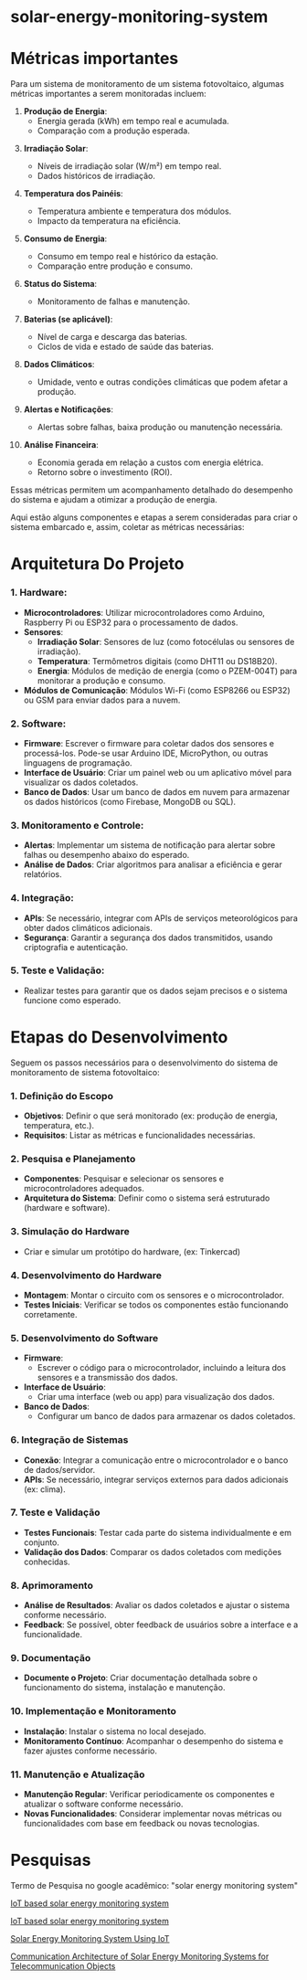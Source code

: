 # solar-energy-monitoring-system

# Métricas importantes
Para um sistema de monitoramento de um sistema fotovoltaico, algumas métricas importantes a serem monitoradas incluem:

1. **Produção de Energia**:
   - Energia gerada (kWh) em tempo real e acumulada.
   - Comparação com a produção esperada.
<!--
2. **Desempenho do Sistema**:
   - Coeficiente de Performance (CP) ou Performance Ratio (PR).
   - Eficiência dos painéis solares.
-->
3. **Irradiação Solar**:
   - Níveis de irradiação solar (W/m²) em tempo real.
   - Dados históricos de irradiação.

4. **Temperatura dos Painéis**:
   - Temperatura ambiente e temperatura dos módulos.
   - Impacto da temperatura na eficiência.

5. **Consumo de Energia**:
   - Consumo em tempo real e histórico da estação.
   - Comparação entre produção e consumo.

6. **Status do Sistema**:
   - Monitoramento de falhas e manutenção.

7. **Baterias (se aplicável)**:
   - Nível de carga e descarga das baterias.
   - Ciclos de vida e estado de saúde das baterias.

8. **Dados Climáticos**:
   - Umidade, vento e outras condições climáticas que podem afetar a produção.

9. **Alertas e Notificações**:
   - Alertas sobre falhas, baixa produção ou manutenção necessária.

10. **Análise Financeira**:
    - Economia gerada em relação a custos com energia elétrica.
    - Retorno sobre o investimento (ROI).

Essas métricas permitem um acompanhamento detalhado do desempenho do sistema e ajudam a otimizar a produção de energia.

Aqui estão alguns componentes e etapas a serem consideradas para criar o sistema embarcado e, assim, coletar as métricas necessárias:

# Arquitetura Do Projeto


### 1. **Hardware**:
   - **Microcontroladores**: Utilizar microcontroladores como Arduino, Raspberry Pi ou ESP32 para o processamento de dados.
   - **Sensores**:
     - **Irradiação Solar**: Sensores de luz (como fotocélulas ou sensores de irradiação).
     - **Temperatura**: Termômetros digitais (como DHT11 ou DS18B20).
     - **Energia**: Módulos de medição de energia (como o PZEM-004T) para monitorar a produção e consumo.
   - **Módulos de Comunicação**: Módulos Wi-Fi (como ESP8266 ou ESP32) ou GSM para enviar dados para a nuvem.

### 2. **Software**:
   - **Firmware**: Escrever o firmware para coletar dados dos sensores e processá-los. Pode-se usar Arduino IDE, MicroPython, ou outras linguagens de programação.
   - **Interface de Usuário**: Criar um painel web ou um aplicativo móvel para visualizar os dados coletados.
   - **Banco de Dados**: Usar um banco de dados em nuvem para armazenar os dados históricos (como Firebase, MongoDB ou SQL).

### 3. **Monitoramento e Controle**:
   - **Alertas**: Implementar um sistema de notificação para alertar sobre falhas ou desempenho abaixo do esperado.
   - **Análise de Dados**: Criar algoritmos para analisar a eficiência e gerar relatórios.

### 4. **Integração**:
   - **APIs**: Se necessário, integrar com APIs de serviços meteorológicos para obter dados climáticos adicionais.
   - **Segurança**: Garantir a segurança dos dados transmitidos, usando criptografia e autenticação.

### 5. **Teste e Validação**:
   - Realizar testes para garantir que os dados sejam precisos e o sistema funcione como esperado.

# Etapas do Desenvolvimento

Seguem os passos necessários para o desenvolvimento do sistema de monitoramento de sistema fotovoltaico:

### 1. **Definição do Escopo**

   - **Objetivos**: Definir o que será monitorado (ex: produção de energia, temperatura, etc.).
   - **Requisitos**: Listar as métricas e funcionalidades necessárias.

### 2. **Pesquisa e Planejamento**
   - **Componentes**: Pesquisar e selecionar os sensores e microcontroladores adequados.
   - **Arquitetura do Sistema**: Definir como o sistema será estruturado (hardware e software).

### 3. **Simulação do Hardware**
   - Criar e simular um protótipo do hardware, (ex: Tinkercad)

### 4. **Desenvolvimento do Hardware**
   - **Montagem**: Montar o circuito com os sensores e o microcontrolador.
   - **Testes Iniciais**: Verificar se todos os componentes estão funcionando corretamente.

### 5. **Desenvolvimento do Software**
   - **Firmware**:
     - Escrever o código para o microcontrolador, incluindo a leitura dos sensores e a transmissão dos dados.
   - **Interface de Usuário**:
     - Criar uma interface (web ou app) para visualização dos dados.
   - **Banco de Dados**:
     - Configurar um banco de dados para armazenar os dados coletados.

### 6. **Integração de Sistemas**
   - **Conexão**: Integrar a comunicação entre o microcontrolador e o banco de dados/servidor.
   - **APIs**: Se necessário, integrar serviços externos para dados adicionais (ex: clima).

### 7. **Teste e Validação**
   - **Testes Funcionais**: Testar cada parte do sistema individualmente e em conjunto.
   - **Validação dos Dados**: Comparar os dados coletados com medições conhecidas.

### 8. **Aprimoramento**
   - **Análise de Resultados**: Avaliar os dados coletados e ajustar o sistema conforme necessário.
   - **Feedback**: Se possível, obter feedback de usuários sobre a interface e a funcionalidade.

### 9. **Documentação**
   - **Documente o Projeto**: Criar documentação detalhada sobre o funcionamento do sistema, instalação e manutenção.

### 10. **Implementação e Monitoramento**
   - **Instalação**: Instalar o sistema no local desejado.
   - **Monitoramento Contínuo**: Acompanhar o desempenho do sistema e fazer ajustes conforme necessário.

### 11. **Manutenção e Atualização**
   - **Manutenção Regular**: Verificar periodicamente os componentes e atualizar o software conforme necessário.
   - **Novas Funcionalidades**: Considerar implementar novas métricas ou funcionalidades com base em feedback ou novas tecnologias.

# Pesquisas 
Termo de Pesquisa no google acadêmico: "solar energy monitoring system"


[IoT based solar energy monitoring system](https://ieeexplore.ieee.org/abstract/document/8389711)

[IoT based solar energy monitoring system](https://www.sciencedirect.com/science/article/abs/pii/S2214785321052238)

[Solar Energy Monitoring System Using IoT](https://d1wqtxts1xzle7.cloudfront.net/94575875/1455558654Chapter_26-libre.pdf?1668993163=&response-content-disposition=inline%3B+filename%3DSOLAR_ENERGY_MONITORING_SYSTEM_USING_IoT.pdf&Expires=1729554117&Signature=RWhBJtFoOgZUTgfHLVsy33lFEOVzyuF6GguSKQc6bVGpNcV~ioPATKeMIwDnbuSJO9nWOdS8CN9o9L4~MoEzM9VHqLfYGLWKnlPf9eHhapYX~AmWCE~ZWDADuWKj5P0OemEQlmswijjHQbrkR~Pqqf6Z-WronlZCT0OvPR7bY4-Y8JtMhFo~z0zsDqmLxt8giia8Yg58~37EJomseu6QFMWhDm93J~9KiFpcaAJHixlzkzTq323NWAkSTaFz9Xf3qKZiYg0vXw5zs-5iQrqvqn9X1ykivvLnl26kg6OQbeOHN3jAiJAX3tOq9XveV52FqekiCAZan2ervss0dwYXew__&Key-Pair-Id=APKAJLOHF5GGSLRBV4ZA)

[Communication Architecture of Solar Energy Monitoring Systems for Telecommunication Objects](https://ieeexplore.ieee.org/abstract/document/9670354)

